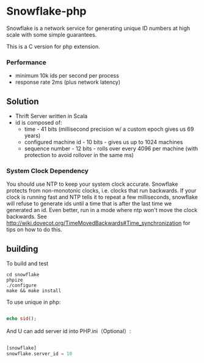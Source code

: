 # Snowflake-php

Snowflake is a network service for generating unique ID numbers at high scale with some simple guarantees.

This is a C version for php extension.

 
### Performance
 * minimum 10k ids per second per process
 * response rate 2ms (plus network latency)
 
 
##  Solution
* Thrift Server written in Scala
* id is composed of:
  * time - 41 bits (millisecond precision w/ a custom epoch gives us 69 years)
  * configured machine id - 10 bits - gives us up to 1024 machines
  * sequence number - 12 bits - rolls over every 4096 per machine (with protection to avoid rollover in the same ms)

### System Clock Dependency

You should use NTP to keep your system clock accurate.  Snowflake protects from non-monotonic clocks, i.e. clocks that run backwards.  If your clock is running fast and NTP tells it to repeat a few milliseconds, snowflake will refuse to generate ids until a time that is after the last time we generated an id. Even better, run in a mode where ntp won't move the clock backwards. See http://wiki.dovecot.org/TimeMovedBackwards#Time_synchronization for tips on how to do this.

 

## building

To build and test

```shell
cd snowflake
phpize
./configure
make && make install
```
To use unique in php:

```php

echo sid();

```
And U can add server id into PHP.ini（Optional）:
```php

[snowflake]
snowflake.server_id = 10

```
